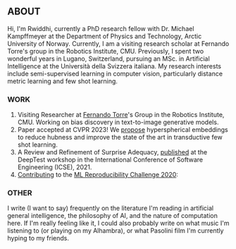 ## ABOUT

Hi, I'm Rwiddhi, currently a PhD research fellow with Dr. Michael Kampffmeyer at the Department of Physics and Technology, Arctic University of Norway. Currently, I am a visiting research scholar at Fernando Torre's group in the Robotics Institute, CMU. Previously, I spent two wonderful years in Lugano, Switzerland, pursuing an MSc. in Artificial Intelligence at the Università della Svizzera italiana. My research interests include semi-supervised learning in computer vision, particularly distance metric learning and few shot learning. 


### WORK

1. Visiting Researcher at [Fernando Torre](http://www.cs.cmu.edu/~ftorre/)'s Group in the Robotics Institute, CMU. Working on bias discovery in text-to-image generative models. 
2. Paper accepted at CVPR 2023! We [propose](https://arxiv.org/pdf/2303.09352) hyperspherical embeddings to reduce hubness and improve the state of the art in transductive few shot learning. 
3. A Review and Refinement of Surprise Adequacy, [published](https://conf.researchr.org/home/deeptest-2021#event-overview) at the DeepTest workshop in the International Conference of Software Engineering (ICSE), 2021.
4. [Contributing](https://arxiv.org/abs/2105.06724) to the [ML Reproducibility Challenge 2020](https://paperswithcode.com/rc2020):


### OTHER

I write (I want to say) frequently on the literature I'm reading in artificial general intelligence, the philosophy of AI, and the nature of computation here. If I'm really feeling like it, I could also probably write on what music I'm listening to (or playing on my Alhambra), or what Pasolini film I'm currently hyping to my friends. 
